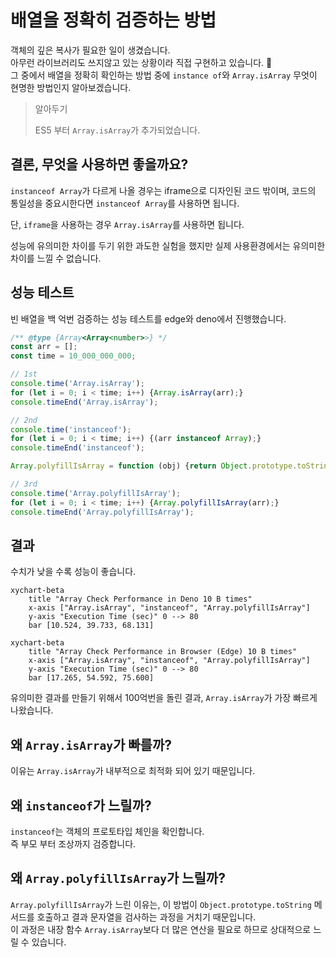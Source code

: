 # 배열을 정확히 검증하는 방법

객체의 깊은 복사가 필요한 일이 생겼습니다. \
아무런 라이브러리도 쓰지않고 있는 상황이라 직접 구현하고 있습니다. 🤣\
그 중에서 배열을 정확히 확인하는 방법 중에 `instance of`와 `Array.isArray` 무엇이 현명한 방법인지 알아보겠습니다.

> 알아두기
>
> ES5 부터 `Array.isArray`가 추가되었습니다.

## 결론, 무엇을 사용하면 좋을까요?

`instanceof Array`가 다르게 나올 경우는 iframe으로 디자인된 코드 밖이며,
코드의 통일성을 중요시한다면 `instanceof Array`를 사용하면 됩니다.

단, `iframe`을 사용하는 경우 `Array.isArray`를 사용하면 됩니다.

성능에 유의미한 차이를 두기 위한 과도한 실험을 했지만 실제 사용환경에서는 유의미한 차이를 느낄 수 없습니다.

## 성능 테스트

빈 배열을 백 억번 검증하는 성능 테스트를 edge와 deno에서 진행했습니다.

```javascript
/** @type {Array<Array<number>>} */
const arr = [];
const time = 10_000_000_000;

// 1st
console.time('Array.isArray');
for (let i = 0; i < time; i++) {Array.isArray(arr);}
console.timeEnd('Array.isArray');

// 2nd
console.time('instanceof');
for (let i = 0; i < time; i++) {(arr instanceof Array);}
console.timeEnd('instanceof');

Array.polyfillIsArray = function (obj) {return Object.prototype.toString.call(obj) === '[object Array]';}

// 3rd
console.time('Array.polyfillIsArray');
for (let i = 0; i < time; i++) {Array.polyfillIsArray(arr);}
console.timeEnd('Array.polyfillIsArray');
```

## 결과

수치가 낮을 수록 성능이 좋습니다.

```mermaid
xychart-beta
    title "Array Check Performance in Deno 10 B times"
    x-axis ["Array.isArray", "instanceof", "Array.polyfillIsArray"]
    y-axis "Execution Time (sec)" 0 --> 80
    bar [10.524, 39.733, 68.131]
```

```mermaid
xychart-beta
    title "Array Check Performance in Browser (Edge) 10 B times"
    x-axis ["Array.isArray", "instanceof", "Array.polyfillIsArray"]
    y-axis "Execution Time (sec)" 0 --> 80
    bar [17.265, 54.592, 75.600]
```

유의미한 결과를 만들기 위해서 100억번을 돌린 결과, `Array.isArray`가 가장 빠르게 나왔습니다.

## 왜 `Array.isArray`가 빠를까?

이유는 `Array.isArray`가 내부적으로 최적화 되어 있기 때문입니다.

## 왜 `instanceof`가 느릴까?

`instanceof`는 객체의 프로토타입 체인을 확인합니다. \
즉 부모 부터 조상까지 검증합니다.

## 왜 `Array.polyfillIsArray`가 느릴까?

`Array.polyfillIsArray`가 느린 이유는, 이 방법이 `Object.prototype.toString` 메서드를 호출하고 결과 문자열을 검사하는 과정을 거치기 때문입니다. \
이 과정은 내장 함수 `Array.isArray`보다 더 많은 연산을 필요로 하므로 상대적으로 느릴 수 있습니다.
